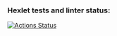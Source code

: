 ### Hexlet tests and linter status:
[![Actions Status](https://github.com/kirishirorin/python-project-52/actions/workflows/hexlet-check.yml/badge.svg)](https://github.com/kirishirorin/python-project-52/actions)